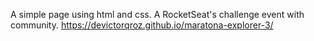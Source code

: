 A simple page using html and css.
A RocketSeat's challenge event with community.
https://devictorqroz.github.io/maratona-explorer-3/
